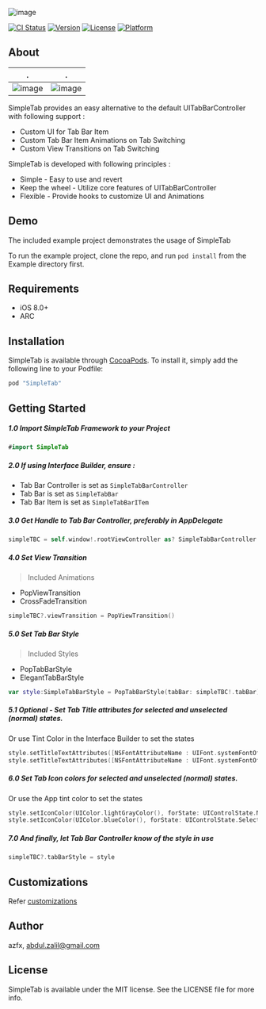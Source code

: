 ![image](./Screenshots/SimpleTabLogo.png)

[![CI Status](http://img.shields.io/travis/azfx/SimpleTab.svg?style=flat)](https://travis-ci.org/azfx/SimpleTab)
[![Version](https://img.shields.io/cocoapods/v/SimpleTab.svg?style=flat)](http://cocoapods.org/pods/SimpleTab)
[![License](https://img.shields.io/cocoapods/l/SimpleTab.svg?style=flat)](http://cocoapods.org/pods/SimpleTab)
[![Platform](https://img.shields.io/cocoapods/p/SimpleTab.svg?style=flat)](http://cocoapods.org/pods/SimpleTab)

## About
.                          |.
:-------------------------:|:-------------------------:
![image](./Screenshots/simpletab1.gif) | ![image](./Screenshots/simpletab2.gif)

SimpleTab provides an easy alternative to the default UITabBarController with following support :

* Custom UI for Tab Bar Item
* Custom Tab Bar Item Animations on Tab Switching
* Custom View Transitions on Tab Switching

SimpleTab is developed with following principles :

* Simple - Easy to use and revert
* Keep the wheel - Utilize core features of UITabBarController
* Flexible - Provide hooks to customize UI and Animations


## Demo

The included example project demonstrates the usage of SimpleTab

To run the example project, clone the repo, and run `pod install` from the Example directory first.

## Requirements

* iOS 8.0+
* ARC

## Installation

SimpleTab is available through [CocoaPods](http://cocoapods.org). To install
it, simply add the following line to your Podfile:

```ruby
pod "SimpleTab"
```

## Getting Started

##### 1.0 Import SimpleTab Framework to your Project

```swift
#import SimpleTab
```

##### 2.0 If using Interface Builder, ensure :

* Tab Bar Controller is set as `SimpleTabBarController`
* Tab Bar is set as `SimpleTabBar`
* Tab Bar Item is set as `SimpleTabBarITem`

##### 3.0 Get Handle to Tab Bar Controller, preferably in AppDelegate

```swift
simpleTBC = self.window!.rootViewController as? SimpleTabBarController
```

##### 4.0 Set View Transition  
>Included Animations  
>
*  PopViewTransition  
*  CrossFadeTransition  

```swift
simpleTBC?.viewTransition = PopViewTransition()
```

##### 5.0 Set Tab Bar Style

>Included Styles
>
* PopTabBarStyle
* ElegantTabBarStyle


```swift
var style:SimpleTabBarStyle = PopTabBarStyle(tabBar: simpleTBC!.tabBar)
```

##### 5.1 Optional - Set Tab Title attributes for selected and unselected (normal) states.  
Or use Tint Color in the Interface Builder to set the states

```swift
style.setTitleTextAttributes([NSFontAttributeName : UIFont.systemFontOfSize(14),  NSForegroundColorAttributeName: UIColor.lightGrayColor()], forState: .Normal)
style.setTitleTextAttributes([NSFontAttributeName : UIFont.systemFontOfSize(14),NSForegroundColorAttributeName: colorWithHexString("4CB6BE")], forState: .Selected)
```

##### 6.0 Set Tab Icon colors for selected and unselected (normal) states.  
Or use the App tint color to set the states

```swift
style.setIconColor(UIColor.lightGrayColor(), forState: UIControlState.Normal)
style.setIconColor(UIColor.blueColor(), forState: UIControlState.Selected)
```

##### 7.0 And finally, let Tab Bar Controller know of the style in use

```swift
simpleTBC?.tabBarStyle = style
```

## Customizations
Refer [customizations](./customizations.md)

## Author

azfx, abdul.zalil@gmail.com

## License

SimpleTab is available under the MIT license. See the LICENSE file for more info.
